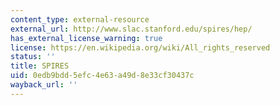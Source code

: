 ```yaml
---
content_type: external-resource
external_url: http://www.slac.stanford.edu/spires/hep/
has_external_license_warning: true
license: https://en.wikipedia.org/wiki/All_rights_reserved
status: ''
title: SPIRES
uid: 0edb9bdd-5efc-4e63-a49d-8e33cf30437c
wayback_url: ''
---
```

